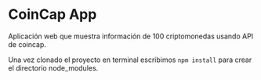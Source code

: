 # CoinCap App

Aplicación web que muestra información de 100 criptomonedas usando API de coincap.

Una vez clonado el proyecto en terminal escribimos `npm install` para crear el directorio node_modules.
